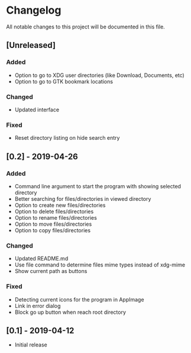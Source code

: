 # Changelog
All notable changes to this project will be documented in this file.

## [Unreleased]

### Added
- Option to go to XDG user directories (like Download, Documents, etc)
- Option to go to GTK bookmark locations

### Changed
- Updated interface

### Fixed
- Reset directory listing on hide search entry

## [0.2] - 2019-04-26

### Added
- Command line argument to start the program with showing selected directory
- Better searching for files/directories in viewed directory
- Option to create new files/directories
- Option to delete files/directories
- Option to rename files/directories
- Option to move files/directories
- Option to copy files/directories

### Changed
- Updated README.md
- Use file command to determine files mime types instead of xdg-mime
- Show current path as buttons

### Fixed
- Detecting current icons for the program in AppImage
- Link in error dialog
- Block go up button when reach root directory

## [0.1] - 2019-04-12
- Initial release
